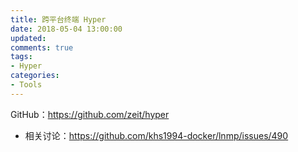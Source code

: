 ```yaml
---
title: 跨平台终端 Hyper
date: 2018-05-04 13:00:00
updated:
comments: true
tags:
- Hyper
categories:
- Tools
---
```


GitHub：https://github.com/zeit/hyper

<!--more-->

* 相关讨论：https://github.com/khs1994-docker/lnmp/issues/490

